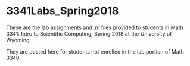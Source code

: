 # 3341Labs_Spring2018

These are the lab assignments and .m files provided to students in 
Math 3341: Intro to Scientific Computing, Spring 2018
at the University of Wyoming.

They are posted here for students not enrolled in the lab portion of
Math 3340.

